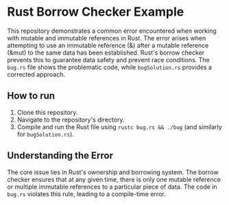 # Rust Borrow Checker Example

This repository demonstrates a common error encountered when working with mutable and immutable references in Rust. The error arises when attempting to use an immutable reference (&) after a mutable reference (&mut) to the same data has been established.  Rust's borrow checker prevents this to guarantee data safety and prevent race conditions.  The `bug.rs` file shows the problematic code, while `bugSolution.rs` provides a corrected approach.

## How to run

1. Clone this repository.
2. Navigate to the repository's directory.
3. Compile and run the Rust file using `rustc bug.rs && ./bug` (and similarly for `bugSolution.rs`).

## Understanding the Error

The core issue lies in Rust's ownership and borrowing system.  The borrow checker ensures that at any given time, there is only one mutable reference or multiple immutable references to a particular piece of data. The code in `bug.rs` violates this rule, leading to a compile-time error.